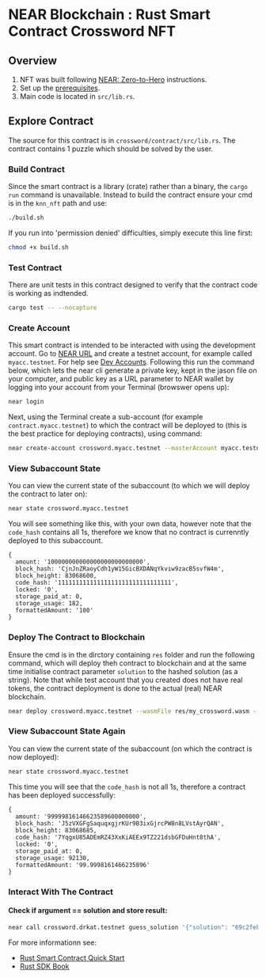 # NEAR Blockchain : Rust Smart Contract Crossword NFT

## Overview

1. NFT was built following [NEAR: Zero-to-Hero](https://www.near-sdk.io/zero-to-hero/basics/overview) instructions.
2. Set up the [prerequisites](https://github.com/near/near-sdk-rs#pre-requisites).
3. Main code is located in `src/lib.rs`.

## Explore Contract
The source for this contract is in `crossword/contract/src/lib.rs`. The contract contains 1 puzzle which should be solved by the user.

### Build Contract
Since the smart contract is a library (crate) rather than a binary, the `cargo run` command is unavailable. Instead to build the contract ensure your cmd is in the `knn_nft` path and use:
```bash
./build.sh
```
If you run into 'permission denied' difficulties, simply execute this line first:
```bash
chmod +x build.sh
```

### Test Contract
There are unit tests in this contract designed to verify that the contract code is working as indtended.
```bash
cargo test -- --nocapture
```

### Create Account
This smart contract is intended to be interacted with using the development account. Go to [NEAR URL](https://wallet.testnet.near.org) and create a testnet account, for example called `myacc.testnet`. For help see [Dev Accounts](https://docs.near.org/docs/concepts/account#dev-accounts). Following this run the command below, which lets the near cli generate a private key, kept in the jason file on your computer, and public key as a URL parameter to NEAR wallet by logging into your account from your Terminal (browswer opens up):
```bash
near login
```

Next, using the Terminal create a sub-account (for example `contract.myacc.testnet`) to which the contract will be deployed to (this is the best practice for deploying contracts), using command:
```bash
near create-account crossword.myacc.testnet --masterAccount myacc.testnet
```

### View Subaccount State
You can view the current state of the subaccount (to which we will deploy the contract to later on):
```bash
near state crossword.myacc.testnet
```
You will see something like this, with your own data, however note that the `code_hash` contains all 1s, therefore we know that no contract is currenntly deployed to this subaccount.
```
{
  amount: '100000000000000000000000000',
  block_hash: 'CjnJnZRaoyCdh1yW15GicBXDANqYkviw9zacB5svfW4m',
  block_height: 83068600,
  code_hash: '11111111111111111111111111111111',
  locked: '0',
  storage_paid_at: 0,
  storage_usage: 182,
  formattedAmount: '100'
}
```

### Deploy The Contract to Blockchain
Ensure the cmd is in the dirctory containing `res` folder and run the following command, which will deploy theh contract to blockchain and at the same time initialise contract parameter `solution` to the hashed solution (as a string). Note that while test account that you created does not have real tokens, the contract deployment is done to the actual (real) NEAR blockchain.
```bash
near deploy crossword.myacc.testnet --wasmFile res/my_crossword.wasm --initFunction 'new' --initArgs '{"solution": "69c2feb084439956193f4c21936025f14a5a5a78979d67ae34762e18a7206a0f"}'
```

### View Subaccount State Again
You can view the current state of the subaccount (on which the contract is now deployed):
```bash
near state crossword.myacc.testnet
```
This time you will see that the `code_hash` is not all 1s, therefore a contract has been deployed successfully:
```
{
  amount: '99999816146623589600000000',
  block_hash: 'J5zVXGFgSaquqxgjrKUr9B3ixGjrcPW8n8LVstAyrQAN',
  block_height: 83068685,
  code_hash: '7YqgxU85ADEmRZ43XxKiAEEx9TZ221dsbGFDuHnt8thA',
  locked: '0',
  storage_paid_at: 0,
  storage_usage: 92130,
  formattedAmount: '99.9998161466235896'
}
```

### Interact With The Contract
#### Check if argument == solution and store result: 
```bash
near call crossword.drkat.testnet guess_solution '{"solution": "69c2feb084439956193f4c21936025f14a5a5a78979d67ae34762e18a7206a0f"}' --accountId drkat.testnet
```

For more informationn see:
* [Rust Smart Contract Quick Start](https://docs.near.org/docs/develop/contracts/rust/intro)
* [Rust SDK Book](https://www.near-sdk.io/)
